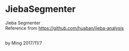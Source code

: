 # JiebaSegmenter
Jieba Segmenter<br>
Reference from https://github.com/huaban/jieba-analysis<br>

<br>
by Ming 2017/11/7

